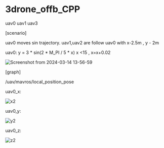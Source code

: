 # 3drone_offb_CPP

uav0 uav1 uav3

[scenario]

uav0 moves sin trajectory.
uav1,uav2 are follow uav0 with x-2.5m , y - 2m 


uav0:
      y = 3 * sin(2 * M_PI / 5 * x)
      x <15 , x=x+0.02




![Screenshot from 2024-03-14 13-56-59](https://github.com/JUSTUTAE/3drone_offb_CPP/assets/132987987/34150c86-2f1d-4c84-af5b-9de2cd658201)




[graph]


/uav/mavros/local_position_pose

uav0_x:


![x2](https://github.com/JUSTUTAE/3drone_offb_CPP/assets/132987987/088fdcc3-0645-4520-8f69-c5373084de20)



uav0_y:


![y2](https://github.com/JUSTUTAE/3drone_offb_CPP/assets/132987987/6372b9a1-e936-4ecb-9fb1-583dfd648daf)


uav0_z:


![z2](https://github.com/JUSTUTAE/3drone_offb_CPP/assets/132987987/cdb769c6-3623-421f-8631-0e566f2b75af)
